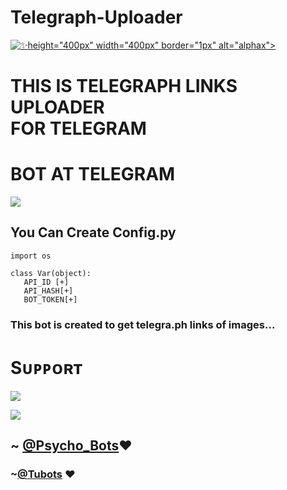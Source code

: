 # Telegraph-Uploader 
[![✨](https://telegra.ph/file/1434d9d0eb6a8bf00456a.jpg)height="400px" width="400px" border="1px" alt="alphax">](https://t.me/Psycho_Bots)
# <p> THIS IS TELEGRAPH LINKS UPLOADER <br> FOR TELEGRAM </p>
# BOT AT TELEGRAM 



<a href="http://t.me/tele_GraphRoBot" target="_blank"><img src="https://img.shields.io/badge/BOT-IN%20TELEGRAM-black.svg?style=for-the-badge&logo=Telegram"></a>

 
 
## You Can Create Config.py 
```python3
import os 

class Var(object): 
   API_ID [+]
   API_HASH[+]
   BOT_TOKEN[+]

```

### This bot is created to get telegra.ph links of images...

# Sᴜᴘᴘᴏʀᴛ 

<a href="https://telegram.me/Psycho_Bots" target="_blank"><img src="https://img.shields.io/badge/Updates-Channel-yellow.svg?style=for-the-badge&logo=Telegram"></a>

<a href="https://telegram.me/PsychoBots_Chat" target="_blank"><img src="https://img.shields.io/badge/Support-Group-green.svg?style=for-the-badge&logo=Telegram"></a>



## ~ [@Psycho_Bots](https://t.me/PsychoBots)❤️
### ~[@Tubots](https://t.me/tubots) ❤️
